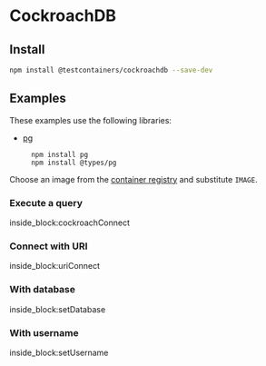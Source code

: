 # CockroachDB

## Install

```bash
npm install @testcontainers/cockroachdb --save-dev
```

## Examples

These examples use the following libraries:

- [pg](https://www.npmjs.com/package/pg)

        npm install pg
        npm install @types/pg

Choose an image from the [container registry](https://hub.docker.com/r/cockroachdb/cockroach) and substitute `IMAGE`.

### Execute a query
 
<!--codeinclude-->
[](../../packages/modules/cockroachdb/src/cockroachdb-container.test.ts) inside_block:cockroachConnect
<!--/codeinclude-->

### Connect with URI

<!--codeinclude-->
[](../../packages/modules/cockroachdb/src/cockroachdb-container.test.ts) inside_block:uriConnect
<!--/codeinclude-->

### With database

<!--codeinclude-->
[](../../packages/modules/cockroachdb/src/cockroachdb-container.test.ts) inside_block:setDatabase
<!--/codeinclude-->

### With username

<!--codeinclude-->
[](../../packages/modules/cockroachdb/src/cockroachdb-container.test.ts) inside_block:setUsername
<!--/codeinclude-->
